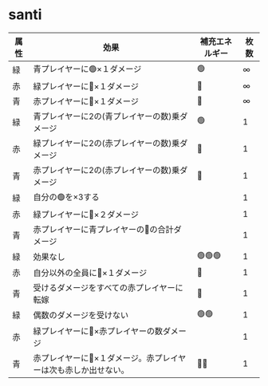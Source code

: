 # santi

| 属性 | 効果 | 補充エネルギー | 枚数 |
|------|------|----------------|------|
| 緑 | 青プレイヤーに🟢×１ダメージ | 🟢 | ∞ |
| 赤 | 緑プレイヤーに🔴×１ダメージ | 🔴 | ∞ |
| 青 | 赤プレイヤーに🔵×１ダメージ | 🔵 | ∞ |
| 緑 | 青プレイヤーに2の(青プレイヤーの数)乗ダメージ | 🟢 | 1 |
| 赤 | 緑プレイヤーに2の(赤プレイヤーの数)乗ダメージ | 🔴 | 1 |
| 青 | 赤プレイヤーに2の(赤プレイヤーの数)乗ダメージ | 🔵 | 1 |
| 緑 | 自分の🟢を×3する |  | 1 |
| 赤 | 緑プレイヤーに🔴×２ダメージ |  | 1 |
| 青 | 赤プレイヤーに青プレイヤーの🔵の合計ダメージ |  | 1 |
| 緑 | 効果なし | 🟢🟢🟢 | 1 |
| 赤 | 自分以外の全員に🔴×１ダメージ | 🔴 | 1 |
| 青 | 受けるダメージをすべての赤プレイヤーに転嫁 | 🔵 | 1 |
| 緑 | 偶数のダメージを受けない | 🟢🟢 | 1 |
| 赤 | 緑プレイヤーに🔴×赤プレイヤーの数ダメージ	 |  | 1 |
| 青 | 赤プレイヤーに🔵×１ダメージ。赤プレイヤーは次も赤しか出せない。 | 🔵🔵 | 1 |
